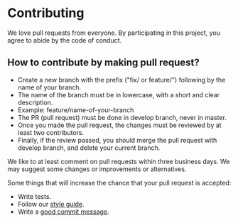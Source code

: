 # Contributing

We love pull requests from everyone. By participating in this project, you
agree to abide by the code of conduct.

[code of conduct]: https://thoughtbot.com/open-source-code-of-conduct


## How to contribute by making pull request?

- Create a new branch with the prefix ("fix/ or feature/") following by the name of your branch.
- The name of the branch must be in lowercase, with a short and clear description.
- Example: feature/name-of-your-branch
- The PR (pull request) must be done in develop branch, never in master.
- Once you made the pull request, the changes must be reviewed by at least two contributors.
- Finally, if the review passed, you should merge the pull request with develop branch, and delete your current branch.

We like to at least comment on pull requests within three business days. We may suggest some changes or improvements or alternatives.

Some things that will increase the chance that your pull request is accepted:

* Write tests.
* Follow our [style guide][style]. 
* Write a [good commit message][commit].

[style]: https://github.com/jalbertsr/big-project/blob/develop/STYLE_GUIDE.md
[commit]: https://github.com/erlang/otp/wiki/Writing-good-commit-messages
